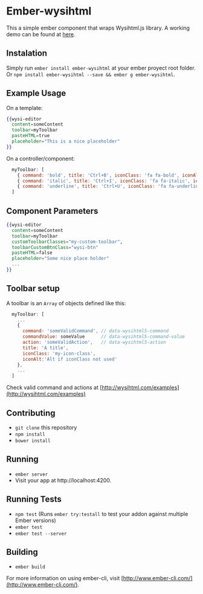 # Ember-wysihtml

This a simple ember component that wraps Wysihtml.js library.
A working demo can be found at [here](http://marcemira.com/ember-wysihtml).

## Instalation

Simply run `ember install ember-wysihtml` at your ember proyect root folder.
Or `npm install ember-wysihtml --save && ember g ember-wysihtml`.

## Example Usage

On a template:
```handlebars
{{wysi-editor
  content=someContent
  toolbar=myToolbar
  pasteHTML=true
  placeholder="This is a nice placeholder"
}}
```

On a controller/component:
```javascript
  myToolbar: [
    { command: 'bold', title: 'Ctrl+B', iconClass: 'fa fa-bold', iconAlt:'Bold'},
    { command: 'italic', title: 'Ctrl+I', iconClass: 'fa fa-italic', iconAlt:'Italic' },
    { command: 'underline', title: 'Ctrl+U', iconClass: 'fa fa-underline', iconAlt:'Underline' }
  ]
```

## Component Parameters
```handlebars
{{wysi-editor
  content=someContent
  toolbar=myToolbar
  customToolbarClasses="my-custom-toolbar",
  toolbarCustomBtnClass="wysi-btn"
  pasteHTML=false
  placeholder="Some nice place holder"
  ...  
}}
```

## Toolbar setup

A toolbar is an `Array` of objects defined like this:

```javascript
  myToolbar: [
    ...
    { 
      command: 'someValidCommand', // data-wysihtml5-command
      commandValue: someValue      // data-wysihtml5-command-value
      action: 'someValidAction',   // data-wysihtml5-action
      title: 'A title',
      iconClass: 'my-icon-class', 
      iconAlt:'Alt if iconClass not used'
    },
    ...
  ]
```

Check valid command and actions at [http://wysihtml.com/examples](http://wysihtml.com/examples)

## Contributing

* `git clone` this repository
* `npm install`
* `bower install`

## Running

* `ember server`
* Visit your app at http://localhost:4200.

## Running Tests

* `npm test` (Runs `ember try:testall` to test your addon against multiple Ember versions)
* `ember test`
* `ember test --server`

## Building

* `ember build`

For more information on using ember-cli, visit [http://www.ember-cli.com/](http://www.ember-cli.com/).
